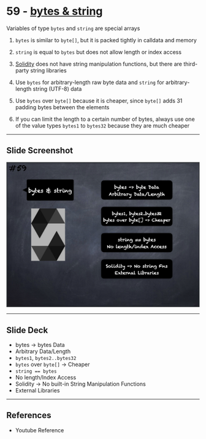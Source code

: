 # 59 - [bytes & string](bytes%20&%20string.md)
Variables of type `bytes` and `string` are special arrays

1. `bytes` is similar to `byte[]`, but it is packed tightly in calldata and memory
    
2. `string` is equal to `bytes` but does not allow length or index access
    
3. [Solidity](Solidity.md) does not have string manipulation functions, but there are third-party string libraries
    
4. Use `bytes` for arbitrary-length raw byte data and `string` for arbitrary-length string (UTF-8) data
    
5. Use `bytes` over `byte[]` because it is cheaper, since `byte[]` adds 31 padding bytes between the elements
    
6. If you can limit the length to a certain number of bytes, always use one of the value types `bytes1` to `bytes32` because they are much cheaper

___
## Slide Screenshot
![059.png](../../images/solidity101/059.png)
___
## Slide Deck
- bytes -> bytes Data
- Arbitrary Data/Length
- `bytes1`, `bytes2..bytes32`
- `bytes` over `byte[]` -> Cheaper
- `string == bytes`
- No length/Index Access
- Solidity -> No built-in String Manipulation Functions
- External Libraries
___
## References
- Youtube Reference


